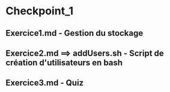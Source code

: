 # Checkpoint_1

## Exercice1.md - Gestion du stockage
## Exercice2.md ==> addUsers.sh - Script de création d'utilisateurs en bash
## Exercice3.md - Quiz
